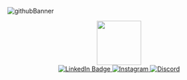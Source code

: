 ![githubBanner](https://user-images.githubusercontent.com/94828984/227313311-f593ca42-0b26-4a48-a02f-6d4c7097ff30.png)

<div id="header" align="center">
  <img src="https://media.giphy.com/media/qEqiI3Oq7vBkoE236M/giphy.gif" width="100"/>
</div>

<div id="badges" align = "center">
  <a href="https://www.linkedin.com/in/cesare-federico-sgaramella/">
    <img src="https://img.shields.io/badge/LinkedIn-blue?style=for-the-badge&logo=linkedin&logoColor=white" alt="LinkedIn Badge"/>
  </a>
  
  <a href='https://www.instagram.com/fede_rake/' target="_blank">
    <img alt='Instagram' src='https://img.shields.io/badge/Instagram-100000?style=for-the-badge&logo=Instagram&logoColor=FFFFFF&labelColor=FFA200&color=FEA001'/>
  </a>
  
  <a href='https://discord.gg/D22P4qr3DM' target="_blank">
    <img alt='Discord' src='https://img.shields.io/badge/Discord-100000?style=for-the-badge&logo=Discord&logoColor=FFFFFF&labelColor=017DFF&color=017DFF'/>
  </a>
</div>

<div id="badges" align= "center">
  <img src="https://komarev.com/ghpvc/?username=R3tr0R4ke&style=flat-square&color=blue" alt=""/>
</div>
